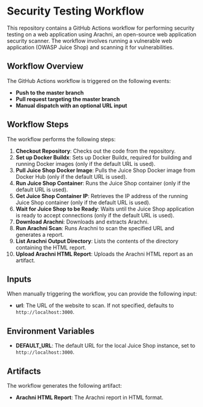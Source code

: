 # Security Testing Workflow

This repository contains a GitHub Actions workflow for performing security testing on a web application using Arachni, an open-source web application security scanner. The workflow involves running a vulnerable web application (OWASP Juice Shop) and scanning it for vulnerabilities.

## Workflow Overview

The GitHub Actions workflow is triggered on the following events:

- **Push to the master branch**
- **Pull request targeting the master branch**
- **Manual dispatch with an optional URL input**

## Workflow Steps

The workflow performs the following steps:

1. **Checkout Repository**: Checks out the code from the repository.
2. **Set up Docker Buildx**: Sets up Docker Buildx, required for building and running Docker images (only if the default URL is used).
3. **Pull Juice Shop Docker Image**: Pulls the Juice Shop Docker image from Docker Hub (only if the default URL is used).
4. **Run Juice Shop Container**: Runs the Juice Shop container (only if the default URL is used).
5. **Get Juice Shop Container IP**: Retrieves the IP address of the running Juice Shop container (only if the default URL is used).
6. **Wait for Juice Shop to be Ready**: Waits until the Juice Shop application is ready to accept connections (only if the default URL is used).
7. **Download Arachni**: Downloads and extracts Arachni.
8. **Run Arachni Scan**: Runs Arachni to scan the specified URL and generates a report.
9. **List Arachni Output Directory**: Lists the contents of the directory containing the HTML report.
10. **Upload Arachni HTML Report**: Uploads the Arachni HTML report as an artifact.

## Inputs

When manually triggering the workflow, you can provide the following input:

- **url**: The URL of the website to scan. If not specified, defaults to `http://localhost:3000`.

## Environment Variables

- **DEFAULT_URL**: The default URL for the local Juice Shop instance, set to `http://localhost:3000`.

## Artifacts

The workflow generates the following artifact:

- **Arachni HTML Report**: The Arachni report in HTML format.
